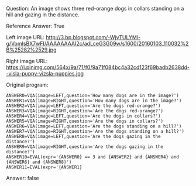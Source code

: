 Question: An image shows three red-orange dogs in collars standing on a hill and gazing in the distance.

Reference Answer: True

Left image URL: http://3.bp.blogspot.com/-WjvTULYMl-g/VomIsBX7wFI/AAAAAAAAI2c/adLceG3G09w/s1600/20160103_110032%2B%25282%2529.jpg

Right image URL: https://i.pinimg.com/564x/9a/71/f0/9a71f084bc4a32cd123f69badb2638dd--visla-puppy-vizsla-puppies.jpg

Original program:

```
ANSWER0=VQA(image=LEFT,question='How many dogs are in the image?')
ANSWER1=VQA(image=RIGHT,question='How many dogs are in the image?')
ANSWER2=VQA(image=LEFT,question='Are the dogs red-orange?')
ANSWER3=VQA(image=RIGHT,question='Are the dogs red-orange?')
ANSWER4=VQA(image=LEFT,question='Are the dogs in collars?')
ANSWER5=VQA(image=RIGHT,question='Are the dogs in collars?')
ANSWER6=VQA(image=LEFT,question='Are the dogs standing on a hill?')
ANSWER7=VQA(image=RIGHT,question='Are the dogs standing on a hill?')
ANSWER8=VQA(image=LEFT,question='Are the dogs gazing in the distance?')
ANSWER9=VQA(image=RIGHT,question='Are the dogs gazing in the distance?')
ANSWER10=EVAL(expr='{ANSWER0} == 3 and {ANSWER2} and {ANSWER4} and {ANSWER6} and {ANSWER8}')
ANSWER11=EVAL(expr='{ANSWER1}
```
Answer: false

